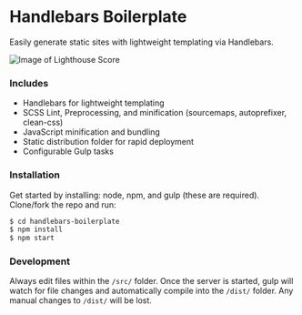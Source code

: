 # Handlebars Boilerplate
Easily generate static sites with lightweight templating via Handlebars.

![Image of Lighthouse Score](https://ajarvis.github.io/handlebars-boilerplate/images/lighthouse-score.png)


### Includes
 - Handlebars for lightweight templating
 - SCSS Lint, Preprocessing, and minification (sourcemaps, autoprefixer, clean-css)
 - JavaScript minification and bundling
 - Static distribution folder for rapid deployment
 - Configurable Gulp tasks

### Installation
Get started by installing: node, npm, and gulp (these are required).  Clone/fork the repo and run:

```sh
$ cd handlebars-boilerplate
$ npm install
$ npm start
```

### Development
Always edit files within the `/src/` folder.   Once the server is started, gulp will watch for file changes and automatically compile into the `/dist/` folder.  Any manual changes to `/dist/` will be lost.
